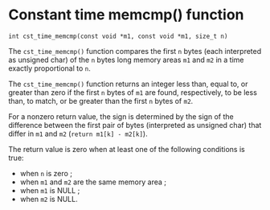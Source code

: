 # Constant time memcmp() function


    int cst_time_memcmp(const void *m1, const void *m1, size_t n)


The `cst_time_memcmp()` function compares the first `n` bytes (each interpreted
as unsigned char) of the `n` bytes long memory areas `m1` and `m2` in a time
exactly proportional to `n`.

The `cst_time_memcmp()` function returns an integer less than, equal to, or
greater than zero if the first `n` bytes of `m1` are found, respectively,
to be less than, to match, or be greater than the first `n` bytes of
`m2`.

For a nonzero return value, the sign is determined by the sign of the
difference between the first pair of bytes (interpreted as unsigned
char) that differ in `m1` and `m2` (`return m1[k] - m2[k]`).

The return value is zero when at least one of the following conditions is true:

- when `n` is zero ;
- when `m1` and `m2` are the same memory area ;
- when `m1` is NULL ;
- when `m2` is NULL.
